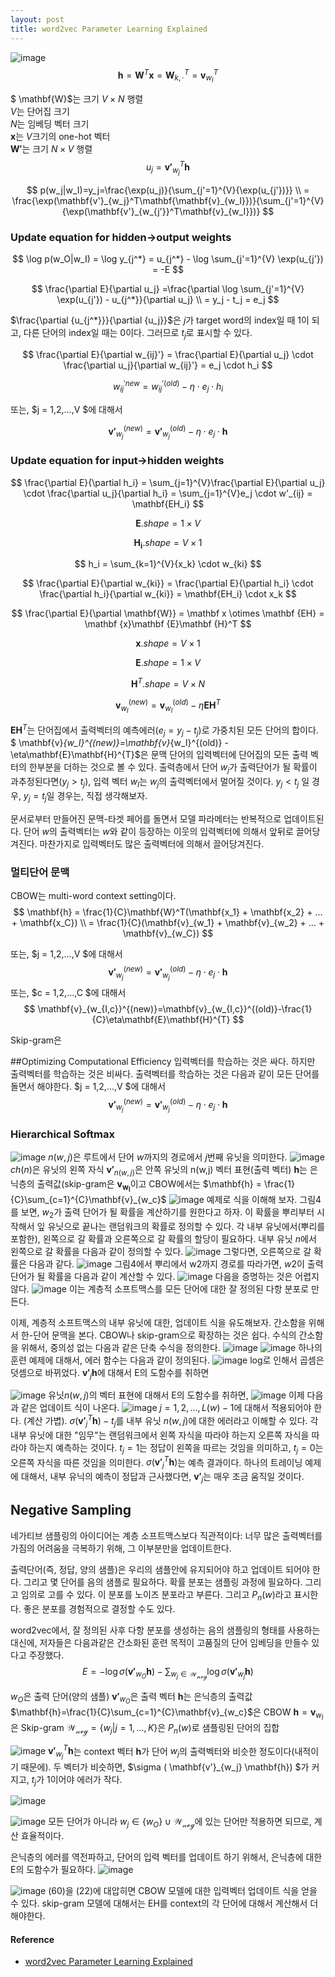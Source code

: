 ```yaml
---
layout: post
title: word2vec Parameter Learning Explained
---
```

![image](https://cloud.githubusercontent.com/assets/1518919/17956311/dde3f00a-6ac3-11e6-9516-2503e3fe3ada.png)
$$
\mathbf{h} =\mathbf{W}^T\mathbf{x}= \mathbf{W}^T_{k,\cdot}=\mathbf{v}^T_{w_I}
$$    

$ \mathbf{W}$는 크기 $V \times N$ 행렬   
$V$는 단어집 크기   
$N$는 임베딩 벡터 크기   
$\mathbf{x}$는 $V$크기의 one-hot 벡터   
$\mathbf{W'}$는 크기 $N \times V$ 행렬   
$$
u_j = \mathbf{v'}_{w_j}^T\mathbf{h}
$$   
    
$$
p(w_j|w_I)=y_j=\frac{\exp(u_j)}{\sum_{j'=1}^{V}{\exp(u_{j'})}} \\
= \frac{\exp(\mathbf{v'}_{w_j}^T\mathbf{\mathbf{v}_{w_I}})}{\sum_{j'=1}^{V}{\exp(\mathbf{v'}_{w_{j'}}^T\mathbf{v}_{w_I}})} 
$$   

### Update equation for hidden→output weights

$$
\log p(w_O|w_I) = \log y_{j^*} = u_{j^*} - \log \sum_{j'=1}^{V} \exp(u_{j'}) = -E
$$

$$
\frac{\partial E}{\partial u_j} =\frac{\partial \log \sum_{j'=1}^{V} \exp(u_{j'}) - u_{j^*}}{\partial u_j}  \\
= y_j - t_j = e_j
$$

$\frac{\partial {u_{j^*}}}{\partial {u_j}}$은 $j$가 target word의 index일 때 1이 되고, 다른 단어의 index일 때는 0이다. 그러므로 $t_j$로 표시할 수 있다.

$$
\frac{\partial E}{\partial w_{ij}'} = \frac{\partial E}{\partial u_j} \cdot \frac{\partial u_j}{\partial w_{ij}'} = e_j \cdot h_i
$$

$$
w_{ij}^{'new} = w_{ij}^{'(old)} - \eta \cdot e_j \cdot h_i
 $$
 
 또는, $j = 1,2,...,V $에 대해서 

$$
\mathbf{v'}_{w_j}^{(new)}=\mathbf{v'}_{w_j}^{(old)}-\eta \cdot e_j \cdot \mathbf{h} 		
$$

### Update equation for input→hidden weights

$$
\frac{\partial E}{\partial h_i} = \sum_{j=1}^{V}\frac{\partial E}{\partial u_j} \cdot \frac{\partial u_j}{\partial h_i} = \sum_{j=1}^{V}e_j \cdot w'_{ij} = \mathbf{EH_i}
$$

$$\mathbf{E}.shape = 1 \times V $$

$$\mathbf{H_i}.shape = V \times 1 $$

$$
h_i = \sum_{k=1}^{V}{x_k} \cdot w_{ki} 
$$

$$
\frac{\partial E}{\partial w_{ki}} = \frac{\partial E}{\partial h_i} \cdot \frac{\partial h_i}{\partial w_{ki}} = \mathbf{EH_i} \cdot x_k
$$

$$
\frac{\partial E}{\partial \mathbf{W}} = \mathbf x \otimes \mathbf {EH} = \mathbf {x}\mathbf {E}\mathbf {H}^T
$$

$$\mathbf{x}.shape=V \times 1$$

$$\mathbf{E}.shape=1 \times V$$

$$\mathbf{H}^T.shape=V \times N$$

$$
\mathbf{v}_{w_I}^{(new)}=\mathbf{v}_{w_I}^{(old)}-\eta\mathbf{E}\mathbf{H}^{T} 
$$


$\mathbf{E}\mathbf{H}^{T}$는 단어집에서 출력벡터의 예측에러($e_j = y_j - t_j$)로 가중치된 모든 단어의 합이다. 
$ \mathbf{v}_{w_I}^{(new)}=\mathbf{v}_{w_I}^{(old)} - \eta\mathbf{E}\mathbf{H}^{T}$은 문맥 단어의 입력벡터에 단어집의 모든 출력 벡터의 한부분을 더하는 것으로 볼 수 있다.
출력층에서 단어 $w_j$가 출력단어가 될 확률이 과추정된다면($y_j > t_j$), 입력 벡터 $w_I$는 $w_j$의 출력벡터에서 멀어질 것이다. 
$y_j < t_j$ 일 경우, $y_j = t_j$일 경우는, 직접 생각해보자.

문서로부터 만들어진 문맥-타겟 페어를 돌면서 모델 파라메터는 반복적으로 업데이트된다. 단어 $w$의 출력벡터는 $w$와 같이 등장하는 이웃의 입력벡터에 의해서 앞뒤로 끌어당겨진다. 마찬가지로 입력벡터도 많은 출력벡터에 의해서 끌어당겨진다.

### 멀티단어 문맥
CBOW는 multi-word context setting이다. 
$$
\mathbf{h}  = \frac{1}{C}\mathbf{W}^T(\mathbf{x_1} + \mathbf{x_2} + ... + \mathbf{x_C}) \\
  = \frac{1}{C}(\mathbf{v}_{w_1} + \mathbf{v}_{w_2} + ... + \mathbf{v}_{w_C})
$$

또는, $j = 1,2,...,V $에 대해서 
$$
\mathbf{v'}_{w_j}^{(new)}=\mathbf{v'}_{w_j}^{(old)}-\eta \cdot e_j \cdot \mathbf{h} 		
$$
또는, $c = 1,2,...,C $에 대해서 
$$
\mathbf{v}_{w_{I,c}}^{(new)}=\mathbf{v}_{w_{I,c}}^{(old)}-\frac{1}{C}\eta\mathbf{E}\mathbf{H}^{T} 
$$

Skip-gram은 

##Optimizing Computational Efficiency
입력벡터를 학습하는 것은 싸다. 하지만 출력벡터를 학습하는 것은 비싸다. 출력벡터를 학습하는 것은 다음과 같이 모든 단어를 돌면서 해야한다.
$j = 1,2,...,V $에 대해서 
$$
\mathbf{v'}_{w_j}^{(new)}=\mathbf{v'}_{w_j}^{(old)}-\eta \cdot e_j \cdot \mathbf{h} 		
$$

### Hierarchical Softmax
![image](https://cloud.githubusercontent.com/assets/1518919/17993122/1d4016d8-6b88-11e6-8324-b1bd2ebf3297.png)
$n(w, j)$은 루트에서 단어 $w$까지의 경로에서 $j$번째 유닛을 의미한다.
![image](https://cloud.githubusercontent.com/assets/1518919/18027232/b57c3456-6c99-11e6-95db-077ce1de2de4.png)
$ch(n)$은 유닛의 왼쪽 자식 
$\mathbf{v'}_{n(w,j)}$은 안쪽 유닛의 n(w,j) 벡터 표현(출력 벡터)
$\mathbf{h}$는 은닉층의 출력값(skip-gram은 $\mathbf{v_{w_I}}$이고 CBOW에서는 $\mathbf{h} = \frac{1}{C}\sum_{c=1}^{C}\mathbf{v}_{w_c}$
![image](https://cloud.githubusercontent.com/assets/1518919/18027464/d991ef7a-6c9e-11e6-8d83-ea0603762d03.png)
예제로 식을 이해해 보자. 그림4를 보면, $w_2$가 출력 단어가 될 확률을 계산하기를 원한다고 하자. 이 확률을 뿌리부터 시작해서 잎 유닛으로 끝나는 랜덤워크의 확률로 정의할 수 있다. 각 내부 유닛에서(뿌리를 포함한), 왼쪽으로 갈 확률과 오른쪽으로 갈 확률의 할당이 필요하다. 내부 유닛 $n$에서 왼쪽으로 갈 확률을 다음과 같이 정의할 수 있다.
![image](https://cloud.githubusercontent.com/assets/1518919/18027478/5f578caa-6c9f-11e6-83cc-45e3bdadd996.png)
그렇다면, 오른쪽으로 갈 확률은 다음과 같다.
![image](https://cloud.githubusercontent.com/assets/1518919/18027485/9d24d9c0-6c9f-11e6-88b6-ba56fd610639.png)
그림4에서 뿌리에서 w2까지 경로를 따라가면, $w2$이 출력 단어가 될 확률을 다음과 같이 계산할 수 있다.
![image](https://cloud.githubusercontent.com/assets/1518919/18027491/c50e23ec-6c9f-11e6-8434-07e3e4d2270f.png)
다음을 증명하는 것은 어렵지 않다.
![image](https://cloud.githubusercontent.com/assets/1518919/18027497/10c9302e-6ca0-11e6-9365-588c222d39e0.png)
이는 계층적 소프트맥스를 모든 단어에 대한 잘 정의된 다항 분포로 만든다.

이제, 계층적 소프트맥스의 내부 유닛에 대한, 업데이트 식을 유도해보자. 간소함을 위해서 한-단어 문맥을 본다. CBOW나 skip-gram으로 확장하는 것은 쉽다. 수식의 간소함을 위해서, 중의성 없는 다음과 같은 단축 수식을 정의한다.
![image](https://cloud.githubusercontent.com/assets/1518919/18027520/28b98e58-6ca1-11e6-8852-620af83737d1.png)
![image](https://cloud.githubusercontent.com/assets/1518919/18027526/3a4d3124-6ca1-11e6-9dca-64e7d57ea494.png)
하나의 훈련 예제에 대해서, 에러 함수는 다음과 같이 정의된다.
![image](https://cloud.githubusercontent.com/assets/1518919/18027532/6e58aa7a-6ca1-11e6-88f6-aab363f3623d.png)
log로 인해서 곱셈은 덧셈으로 바뀌었다.
$\mathbf{v'}_j \mathbf{h}$에 대해서 E의 도함수를 취하면 

![image](https://cloud.githubusercontent.com/assets/1518919/18027544/d195b100-6ca1-11e6-85a8-56e568f1ad73.png)
유닛$n(w, j)$의 벡터 표현에 대해서 E의 도함수를 취하면, 
![image](https://cloud.githubusercontent.com/assets/1518919/18027641/29d01dcc-6ca4-11e6-99f1-50f81edb3b0f.png)
이제 다음과 같은 업데이트 식이 나온다.
![image](https://cloud.githubusercontent.com/assets/1518919/18027643/3eda0142-6ca4-11e6-8c59-6e0f2492747a.png)
$j = 1, 2, ..., L(w) -1$에 대해서 적용되어야 한다. (계산 가볍). $\sigma(\mathbf{v'}_j^T\mathbf{h}) - t_j$를 내부 유닛 $n(w, j)$에 대한 에러라고 이해할 수 있다. 각 내부 유닛에 대한 "임무"는 랜덤워크에서 왼쪽 자식을 따라야 하는지 오른쪽 자식을 따라야 하는지 예측하는 것이다. $t_j=1$는 정답이 왼쪽을 따르는 것임을 의미하고, $t_j=0$는 오른쪽 자식을 따른 것임을 의미한다. $\sigma(\mathbf{v'}_j^T\mathbf{h})$는 예측 결과이다. 하나의 트레이닝 예제에 대해서, 내부 유닉의 예측이 정답과 근사했다면, $\mathbf{v'}_j$는 매우 조금 움직일 것이다.




## Negative Sampling
네가티브 샘플링의 아이디어는 계층 소프트맥스보다 직관적이다: 너무 많은 출력벡터를 가짐의 어려움을 극복하기 위해, 그 이부분만을 업데이트한다.

출력단어(즉, 정답, 양의 샘플)은 우리의 샘플안에 유지되어야 하고 업데이트 되어야 한다. 그리고 몇 단어를 음의 샘플로 필요하다. 확률 분포는 샘플링 과정에 필요하다. 그리고 임의로 고를 수 있다. 이 분포를 노이즈 분포라고 부른다. 그리고 $P_n(w)$라고 표시한다. 좋은 분포를 경험적으로 결정할 수도 있다.

word2vec에서, 잘 정의된 사후 다항 분포를 생성하는 음의 샘플링의 형태를 사용하는 대신에, 저자들은 다음과같은 간소화된 훈련 목적이 고품질의 단어 임베딩을 만들수 있다고 주장했다.
$$
E = -\log \sigma ( \mathbf{v'}_{w_O} \mathbf{h})  - \sum_{w_j \in \mathcal{W_{neg}}}{ \log\sigma ( \mathbf{v'}_{w_j} \mathbf{h}}  ) 
$$

$w_O$은 출력 단어(양의 샘플)
$\mathbf{v'}_{w_O}$은 출력 벡터
$\mathbf{h}$는 은닉층의 출력값
$\mathbf{h}=\frac{1}{C}\sum_{c=1}^{C}\mathbf{v}_{w_c}$은  CBOW
$\mathbf{h}=\mathbf{v}_{w_I}$은  Skip-gram
$\mathcal{W_{neg}} = \{w_j|j = 1, ..., K \}$은 $P_n(w)$로 샘플링된 단어의 집합

![image](https://cloud.githubusercontent.com/assets/1518919/18026948/259bdfc4-6c91-11e6-9107-b6679d5479c1.png)
$\mathbf{v'}^{T}_{w_j} \mathbf{h}$는 context 벡터 $\mathbf{h}$가 단어 $w_j$의 출력벡터와 비슷한 정도이다(내적이기 때문에).  두 벡터가 비슷하면, $\sigma ( \mathbf{v'}_{w_j} \mathbf{h}) $가 커지고, $t_j$가 1이어야 에러가 작다.


![image](https://cloud.githubusercontent.com/assets/1518919/18026951/43274ff6-6c91-11e6-8207-2875b5d83544.png)

![image](https://cloud.githubusercontent.com/assets/1518919/18027114/5a4b4710-6c95-11e6-90d0-dce127296281.png)
모든 단어가 아니라 $w_j \in \{w_O \} \cup \mathcal{W_{neg}}$에 있는 단어만 적용하면 되므로, 계산 효율적이다.

은닉층의 에러를 역전파하고, 단어의 입력 벡터를 업데이트 하기 위해서, 은닉층에 대한 E의 도함수가 필요하다.
![image](https://cloud.githubusercontent.com/assets/1518919/18027134/3c7237ca-6c96-11e6-90d8-ff77c6c34401.png)

![image](https://cloud.githubusercontent.com/assets/1518919/18027136/4a60b17c-6c96-11e6-94bf-ee028b6f8484.png)
(60)을 (22)에 대압히면 CBOW 모델에 대한 입력벡터 업데이트 식을 얻을 수 있다.
skip-gram 모델에 대해서는 EH를 context의 각 단어에 대해서 계산해서 더해야한다.
#### Reference
* [word2vec Parameter Learning Explained](http://www-personal.umich.edu/~ronxin/pdf/w2vexp.pdf)
